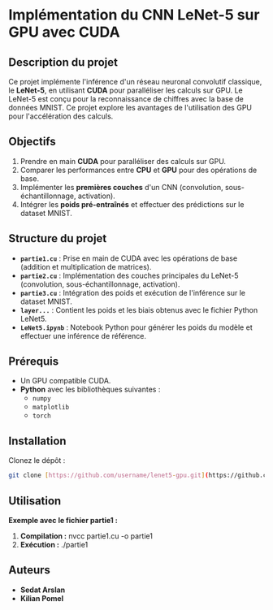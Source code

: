 # **Implémentation du CNN LeNet-5 sur GPU avec CUDA**

## **Description du projet**
Ce projet implémente l'inférence d'un réseau neuronal convolutif classique, le **LeNet-5**, en utilisant **CUDA** pour paralléliser les calculs sur GPU. Le LeNet-5 est conçu pour la reconnaissance de chiffres avec la base de données MNIST. Ce projet explore les avantages de l'utilisation des GPU pour l'accélération des calculs.

## **Objectifs**
1. Prendre en main **CUDA** pour paralléliser des calculs sur GPU.
2. Comparer les performances entre **CPU** et **GPU** pour des opérations de base.
3. Implémenter les **premières couches** d'un CNN (convolution, sous-échantillonnage, activation).
4. Intégrer les **poids pré-entraînés** et effectuer des prédictions sur le dataset MNIST.

## **Structure du projet**
- **`partie1.cu`** : Prise en main de CUDA avec les opérations de base (addition et multiplication de matrices).
- **`partie2.cu`** : Implémentation des couches principales du LeNet-5 (convolution, sous-échantillonnage, activation).
- **`partie3.cu`** : Intégration des poids et exécution de l'inférence sur le dataset MNIST.
- **`layer...`** : Contient les poids et les biais obtenus avec le fichier Python LeNet5.
- **`LeNet5.ipynb`** : Notebook Python pour générer les poids du modèle et effectuer une inférence de référence.

## **Prérequis**
- Un GPU compatible CUDA.
- **Python** avec les bibliothèques suivantes :
  - `numpy`
  - `matplotlib`
  - `torch`

## **Installation**
Clonez le dépôt :
   ```bash
   git clone [https://github.com/username/lenet5-gpu.git](https://github.com/ArslanSedat/Implementation-LeNet-5-sur-GPU.git)
   ```

## **Utilisation**
**Exemple avec le fichier partie1 :**
  1. **Compilation :**
  nvcc partie1.cu -o partie1 
  2. **Exécution :**
  ./partie1

## **Auteurs**
- **Sedat Arslan**  
- **Kilian Pomel**
